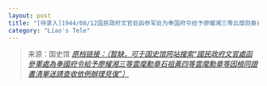 ```yaml
---
layout: post
title: "[待录入]1944/08/12国民政府文官处函参军处为奉国府令给予廖耀湘三等云麾勋章石祖黄四等云麾勋章等因检同证书清单送请查收依例办理见复"
category: "Liao's Tele"
---
```



> 来源：国史馆 [*原档链接：（暂缺，可于国史馆网站搜索“國民政府文官處函參軍處為奉國府令給予廖耀湘三等雲麾勳章石祖黃四等雲麾勳章等因檢同證書清單送請查收依例辦理見復”）*]()

